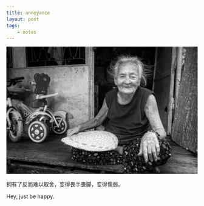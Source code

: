 ```yaml
---
title: annoyance
layout: post
tags:
    - notes
---
```


![just_smile from 500px](/images/2016/9/kindly_old.jpg)


拥有了反而难以取舍，变得畏手畏脚，变得懦弱。


Hey, just be happy.